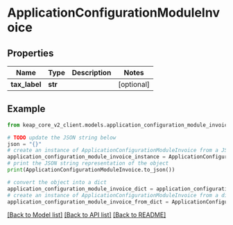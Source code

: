 # ApplicationConfigurationModuleInvoice


## Properties

Name | Type | Description | Notes
------------ | ------------- | ------------- | -------------
**tax_label** | **str** |  | [optional] 

## Example

```python
from keap_core_v2_client.models.application_configuration_module_invoice import ApplicationConfigurationModuleInvoice

# TODO update the JSON string below
json = "{}"
# create an instance of ApplicationConfigurationModuleInvoice from a JSON string
application_configuration_module_invoice_instance = ApplicationConfigurationModuleInvoice.from_json(json)
# print the JSON string representation of the object
print(ApplicationConfigurationModuleInvoice.to_json())

# convert the object into a dict
application_configuration_module_invoice_dict = application_configuration_module_invoice_instance.to_dict()
# create an instance of ApplicationConfigurationModuleInvoice from a dict
application_configuration_module_invoice_from_dict = ApplicationConfigurationModuleInvoice.from_dict(application_configuration_module_invoice_dict)
```
[[Back to Model list]](../README.md#documentation-for-models) [[Back to API list]](../README.md#documentation-for-api-endpoints) [[Back to README]](../README.md)


